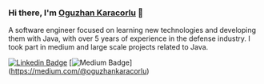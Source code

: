 ### Hi there, I'm [Oguzhan Karacorlu](https://github.com/OguzhanKaracorlu) 👋

A software engineer focused on learning new technologies and developing them with Java, with over 5 years of experience in the defense industry. I took part in medium and large scale projects related to Java.

[![Linkedin Badge](https://img.shields.io/badge/-oguzhankaracorlu-blue?style=flat-square&logo=Linkedin&logoColor=white&link=https://www.linkedin.com/in/oguzhankaracorlu/)](https://www.linkedin.com/in/oguzhankaracorlu/)
[![Medium Badge](https://img.shields.io/badge/-oguzhankaracorlu-black?style=flat-square&logo=Medium&logoColor=white&link=https://medium.com/@oguzhankaracorlu)]
(https://medium.com/@oguzhankaracorlu)


<!--
**OguzhanKaracorlu/oguzhankaracorlu** is a ✨ _special_ ✨ repository because its `README.md` (this file) appears on your GitHub profile.

Here are some ideas to get you started:

- 🔭 I’m currently working on ...
- 🌱 I’m currently learning ...
- 👯 I’m looking to collaborate on ...
- 🤔 I’m looking for help with ...
- 💬 Ask me about ...
- 📫 How to reach me: ...
- 😄 Pronouns: ...
- ⚡ Fun fact: ...
-->
